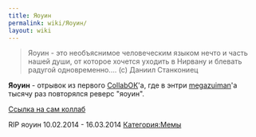 ```yaml
---
title: Яоуин
permalink: wiki/Яоуин/
layout: wiki
---
```


> Яоуин - это необъяснимое человеческим языком нечто и часть нашей души,
> от которое хочется уходить в Нирвану и блевать радугой
> одновременно.... (с) Даниил Станкониец

**Яоуин** - oтрывок из первого [CollabОК](/wiki/CollabОК "wikilink")'а, где в
энтри [megazuiman](/wiki/Megahitmen "wikilink")'a тысячу раз повторялся реверс
"яоуин".

[Ссылка на сам коллаб](https://www.youtube.com/watch?v=Z4gte-ngNko)

RIP яоуин 10.02.2014 - 16.03.2014
[Категория:Мемы](Категория:Мемы "wikilink")

